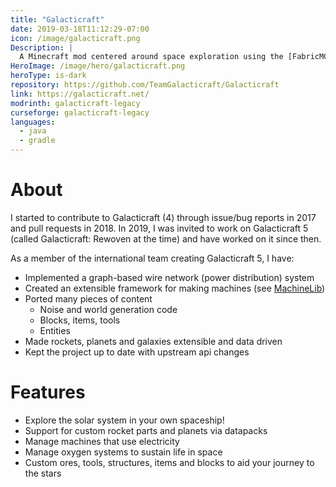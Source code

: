 ```yaml
---
title: "Galacticraft"
date: 2019-03-18T11:12:29-07:00
icon: /image/galacticraft.png
Description: |
  A Minecraft mod centered around space exploration using the [FabricMC](https://fabricmc.net/) modding framework.
HeroImage: /image/hero/galacticraft.png
heroType: is-dark
repository: https://github.com/TeamGalacticraft/Galacticraft
link: https://galacticraft.net/
modrinth: galacticraft-legacy
curseforge: galacticraft-legacy
languages:
  - java
  - gradle
---
```


# About

I started to contribute to Galacticraft (4) through issue/bug reports in 2017 and pull requests in 2018.
In 2019, I was invited to work on Galacticraft 5 (called Galacticraft: Rewoven at the time) and have worked on it since then.

As a member of the international team creating Galacticraft 5, I have:

* Implemented a graph-based wire network (power distribution) system
* Created an extensible framework for making machines (see [MachineLib](/projects/MachineLib))
* Ported many pieces of content
  * Noise and world generation code
  * Blocks, items, tools
  * Entities
* Made rockets, planets and galaxies extensible and data driven
* Kept the project up to date with upstream api changes

# Features

* Explore the solar system in your own spaceship!
* Support for custom rocket parts and planets via datapacks
* Manage machines that use electricity
* Manage oxygen systems to sustain life in space
* Custom ores, tools, structures, items and blocks to aid your journey to the stars
